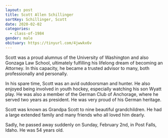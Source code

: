 ```yaml
---
layout: post
title: Scott Allen Schillinger
sortKey: Schillinger, Scott
date: 2020-02-02
categories:
  - class-of-1984
gender: male
obituary: https://tinyurl.com/4jwwkx6v
---
```

Scott was a proud alumnus of the University of Washington and also Gonzaga Law School, ultimately fulfilling his lifelong dream of becoming an Attorney. In this capacity, he became a trusted advisor to many, both professionally and personally. 

In his spare time, Scott was an avid outdoorsman and hunter. He also enjoyed being involved in youth hockey, especially watching his son Wyatt play. He was also a member of the German Club of Anchorage, where he served two years as president. He was very proud of his German heritage.

Scott was known as Grandpa Scott to nine beautiful grandchildren. He had a large extended family and many friends who all loved him dearly.

Sadly, he passed away suddenly on Sunday, February 2nd, in Post Falls, Idaho. He was 54 years old.